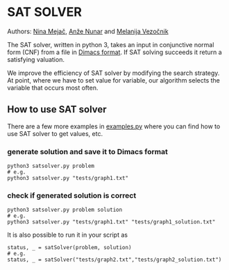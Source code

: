 # SAT SOLVER #
Authors: [Nina Mejač](https://github.com/NinaMejac), [Anže Nunar](https://github.com/nunar) and [Melanija Vezočnik](https://github.com/Melanija)

The SAT solver, written in python 3, takes an input in conjunctive normal form (CNF) from a file in [Dimacs format](http://www.satcompetition.org/2009/format-benchmarks2009.html).
If SAT solving succeeds it return a satisfying valuation.

We improve the efficiency of SAT solver by modifying the search strategy. At point, where we have to set value for variable, our algorithm selects the variable that occurs most often.

## How to use SAT solver ##
There are a few more examples in [examples.py](examples.py) where you can find how to use SAT solver to get values, etc.

### generate solution and save it to Dimacs format ###
```
python3 satsolver.py problem
# e.g.
python3 satsolver.py "tests/graph1.txt"
```

### check if generated solution is correct ###
```
python3 satsolver.py problem solution
# e.g.
python3 satsolver.py "tests/graph1.txt" "tests/graph1_solution.txt"
```
It is also possible to run it in your script as

```
status, _ = satSolver(problem, solution)
# e.g.
status, _ = satSolver("tests/graph2.txt","tests/graph2_solution.txt")
```
